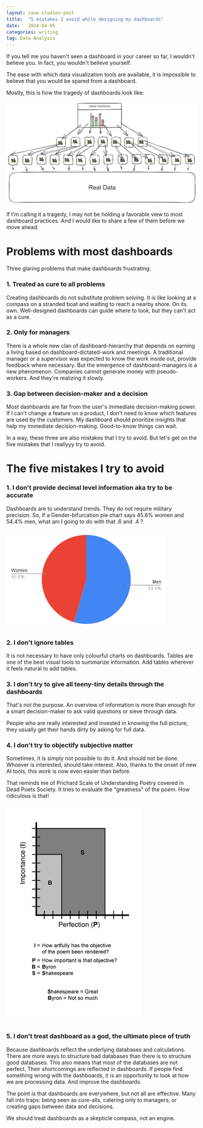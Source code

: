 ```yaml
---
layout: case-studies-post
title:  "5 mistakes I avoid while designing my dashboards"
date:   2024-04-05
categories: writing
tag: Data Analysis
---
```


If you tell me you haven't seen a dashboard in your career so far, I wouldn't believe you. In fact, you wouldn't believe yourself.

The ease with which data visualization tools are available, it is impossible to believe that you would be spared from a dashboard. 

Mostly, this is how the tragedy of dashboards look like:

<div class="image-container-caption">
  <img src="/assets/images/5_mistakes_1.png" alt="Dashboards of dashboards">
  <p></p>
</div>

If I'm calling it a tragedy, I may not be holding a favorable view to most dashboard practices. And I would like to share a few of them before we move ahead.

# Problems with most dashboards
Three glaring problems that make dashboards frustrating:
### 1. Treated as cure to all problems

Creating dashboards do not substitute problem solving. It is like looking at a compass on a stranded boat and waiting to reach a nearby shore. On its own.
Well-designed dashboards can guide where to look, but they can't act as a cure.

### 2. Only for managers

There is a whole new clan of dashboard-hierarchy that depends on earning a living based on dashboard-dictated-work and meetings. A traditional manager or a supervisor was expected to know the work inside out, provide feedback where necessary. But the emergence of dashboard-managers is a new phenomenon. Companies cannot generate money with pseudo-workers. And they're realizing it slowly.

### 3. Gap between decision-maker and a decision

Most dashboards are far from the user's immediate decision-making power. If I can't change a feature on a product, I don't need to know which features are used by the customers. My dashboard should prioritize insights that help my immediate decision-making. Good-to-know things can wait.

In a way, these three are also mistakes that I try to avoid. But let's get on the five mistakes that I reallyyy try to avoid.
# The five mistakes I try to avoid

### 1. I don't provide decimal level information aka try to be accurate

Dashboards are to understand trends. They do not require military precision.
So, if a Gender-bifurcation pie chart says 45.6% women and 54.4% men, what am I going to do with that .6 and .4 ?

<div class="image-container-caption">
  <img src="/assets/images/5_mistakes_2.png" alt="Pie charts are for approximations">
  <p></p>
</div>

### 2. I don't ignore tables

It is not necessary to have only colourful charts on dashboards. Tables are one of the best visual tools to summarize information. Add tables wherever it feels natural to add tables.

### 3. I don't try to give all teeny-tiny details through the dashboards

That's not the purpose.
An overview of information is more than enough for a smart decision-maker to ask valid questions or sieve through data.

People who are really interested and invested in knowing the full picture, they usually get their hands dirty by asking for full data.

### 4. I don't try to objectify subjective matter

Sometimes, it is simply not possible to do it. And should not be done. Whoever is interested, should take interest.
Also, thanks to the onset of new AI tools, this work is now even easier than before.

That reminds me of Prichard Scale of Understanding Poetry covered in Dead Poets Society. It tries to evaluate the "greatness" of the poem. How ridiculous is that!

<div class="image-container-caption">
  <img src="/assets/images/5_mistakes_3.png" alt="Measuring poem for greatness">
  <p></p>
</div>

### 5. I don't treat dashboard as a god, the ultimate piece of truth

Because dashboards reflect the underlying databases and calculations.
There are more ways to structure bad databases than there is to structure good databases. This also means that most of the databases are not perfect. Their shortcomings are reflected in dashboards. If people find something wrong with the dashboards, it is an opportunity to look at how we are processing data. And improve the dashboards.

The point is that dashboards are everywhere, but not all are effective. Many fall into traps: being seen as cure-alls, catering only to managers, or creating gaps between data and decisions.

We should treat dashboards as a skepticle compass, not an engine.
